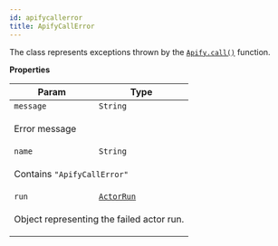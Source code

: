 ```yaml
---
id: apifycallerror
title: ApifyCallError
---
```

<a name="ApifyCallError"></a>

The class represents exceptions thrown
by the [`Apify.call()`](../api/apify#module_Apify.call) function.

**Properties**
<table>
<thead>
<tr>
<th>Param</th><th>Type</th>
</tr>
</thead>
<tbody>
<tr>
<td><code>message</code></td><td><code>String</code></td>
</tr>
<tr>
<td colspan="3"><p>Error message</p>
</td></tr><tr>
<td><code>name</code></td><td><code>String</code></td>
</tr>
<tr>
<td colspan="3"><p>Contains <code>&quot;ApifyCallError&quot;</code></p>
</td></tr><tr>
<td><code>run</code></td><td><code><a href="../typedefs/actorrun">ActorRun</a></code></td>
</tr>
<tr>
<td colspan="3"><p>Object representing the failed actor run.</p>
</td></tr></tbody>
</table>
